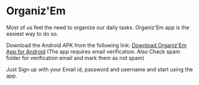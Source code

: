 # Organiz'Em

Most of us feel the need to organize our daily tasks. 
Organiz'Em app is the easiest way to do so.

Download the Android APK from the following link:
     [Download Organiz'Em App for Android](https://drive.google.com/drive/folders/1qx_2gXYSYPgwFaFfzPeYrr5tJuKA0vJq?usp=sharing)
(The app requires email verification. Also Check spam folder for verification email and mark them as not spam)
     
Just Sign up with your Email id, password and username and start using the app. 
